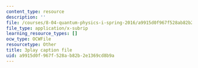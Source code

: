 ```yaml
---
content_type: resource
description: ''
file: /courses/8-04-quantum-physics-i-spring-2016/a9915d0f967f528ab82b2e1369cd8b9a_i81OpQJIH8U.srt
file_type: application/x-subrip
learning_resource_types: []
ocw_type: OCWFile
resourcetype: Other
title: 3play caption file
uid: a9915d0f-967f-528a-b82b-2e1369cd8b9a
---
```

